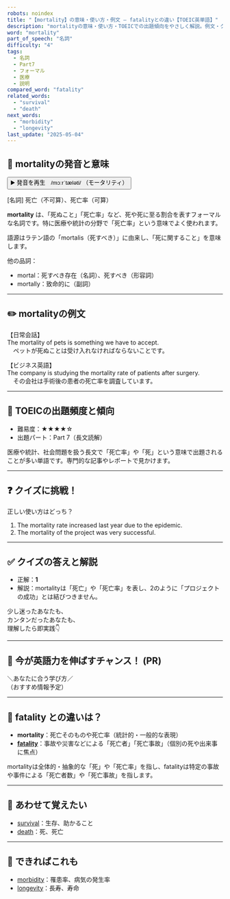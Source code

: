 ```yaml
---
robots: noindex
title: "【mortality】の意味・使い方・例文 ― fatalityとの違い【TOEIC英単語】"
description: "mortalityの意味・使い方・TOEICでの出題傾向をやさしく解説。例文・クイズ付きでfatalityとの違いもわかりやすく学べます。"
word: "mortality"
part_of_speech: "名詞"
difficulty: "4"
tags:
  - 名詞
  - Part7
  - フォーマル
  - 医療
  - 説明
compared_word: "fatality"
related_words:
  - "survival"
  - "death"
next_words:
  - "morbidity"
  - "longevity"
last_update: "2025-05-04"
---
```


## 🔰 mortalityの発音と意味

<button class="play-audio" onclick="playTTS('mortality')">
  <span class="play-audio-main">
    ▶️ 発音を再生　/mɔːrˈtæləti/
  </span>
  <span class="play-audio-sub">
    （モータリティ）
  </span>
</button>

[名詞] 死亡（不可算）、死亡率（可算）

**mortality** は、「死ぬこと」「死亡率」など、死や死に至る割合を表すフォーマルな名詞です。特に医療や統計の分野で「死亡率」という意味でよく使われます。

語源はラテン語の「mortalis（死すべき）」に由来し、「死に関すること」を意味します。

他の品詞：  
- mortal：死すべき存在（名詞）、死すべき（形容詞）
- mortally：致命的に（副詞）

---

## ✏️ mortalityの例文

【日常会話】  
The mortality of pets is something we have to accept.  
　ペットが死ぬことは受け入れなければならないことです。

【ビジネス英語】  
The company is studying the mortality rate of patients after surgery.  
　その会社は手術後の患者の死亡率を調査しています。

---

## 🎯 TOEICの出題頻度と傾向

- 難易度：★★★★☆
- 出題パート：Part 7（長文読解）

医療や統計、社会問題を扱う長文で「死亡率」や「死」という意味で出題されることが多い単語です。専門的な記事やレポートで見かけます。

---

## ❓ クイズに挑戦！

正しい使い方はどっち？

1. The mortality rate increased last year due to the epidemic.  
2. The mortality of the project was very successful.

---

## ✅ クイズの答えと解説

- 正解：**1**
- 解説：mortalityは「死亡」や「死亡率」を表し、2のように「プロジェクトの成功」とは結びつきません。

少し迷ったあなたも、  
カンタンだったあなたも、  
理解したら即実践👇️

---

## 🚀 今が英語力を伸ばすチャンス！ (PR)

<div class="info-center">
＼あなたに合う学び方／<br>  
（おすすめ情報予定）
</div>

---

## 🤔  fatality との違いは？

- **mortality**：死亡そのものや死亡率（統計的・一般的な表現）
- **[fatality](/fatality)**：事故や災害などによる「死亡者」「死亡事故」（個別の死や出来事に焦点）

mortalityは全体的・抽象的な「死」や「死亡率」を指し、fatalityは特定の事故や事件による「死亡者数」や「死亡事故」を指します。

---

## 🧩 あわせて覚えたい

- [survival](/survival)：生存、助かること
- [death](/death)：死、死亡

---

## 📖 できればこれも

- [morbidity](/morbidity)：罹患率、病気の発生率
- [longevity](/longevity)：長寿、寿命

<!-- cvid: aid23_bid03 -->
